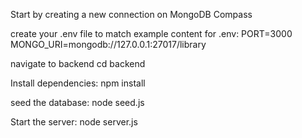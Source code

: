 Start by creating a new connection on MongoDB Compass

create your .env file to match
example content for .env:
PORT=3000
MONGO_URI=mongodb://127.0.0.1:27017/library

navigate to backend
cd backend

Install dependencies:
npm install

seed the database:
node seed.js

Start the server:
node server.js

